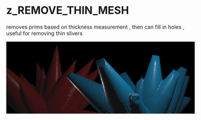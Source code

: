 # z_REMOVE_THIN_MESH

removes prims based on thickness measurement , then can fill in holes , useful for removing thin slivers 

![z_REMOVE_THIN_MESH](https://raw.githubusercontent.com/CorvaeOboro/zenv/master/hip/z_REMOVE_THIN_MESH/z_REMOVE_THIN_MESH.jpg?raw=true "z_REMOVE_THIN_MESH")